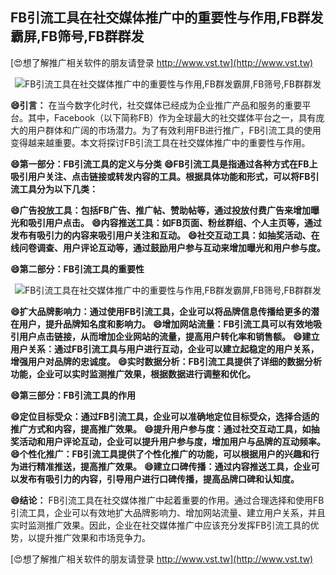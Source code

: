 ## **FB引流工具在社交媒体推广中的重要性与作用,FB群发霸屏,FB筛号,FB群群发**

[😍想了解推广相关软件的朋友请登录 http://www.vst.tw](http://www.vst.tw)

 <center><img src="https://vst.tw/MP4/tuiguang/png/3.png" alt="FB引流工具在社交媒体推广中的重要性与作用,FB群发霸屏,FB筛号,FB群群发"></center>

**😄引言：**
在当今数字化时代，社交媒体已经成为企业推广产品和服务的重要平台。其中，Facebook（以下简称FB）作为全球最大的社交媒体平台之一，具有庞大的用户群体和广阔的市场潜力。为了有效利用FB进行推广，FB引流工具的使用变得越来越重要。本文将探讨FB引流工具在社交媒体推广中的重要性与作用。

**😄第一部分：FB引流工具的定义与分类**
**😄FB引流工具是指通过各种方式在FB上吸引用户关注、点击链接或转发内容的工具。根据具体功能和形式，可以将FB引流工具分为以下几类：**

**😄广告投放工具：包括FB广告、推广帖、赞助帖等，通过投放付费广告来增加曝光和吸引用户点击。**
**😄内容推送工具：如FB页面、粉丝群组、个人主页等，通过发布有吸引力的内容来吸引用户关注和互动。**
**😄社交互动工具：如抽奖活动、在线问卷调查、用户评论互动等，通过鼓励用户参与互动来增加曝光和用户参与度。**

**😄第二部分：FB引流工具的重要性**

 <center><img src="https://vst.tw/MP4/tuiguang/png/4.png" alt="FB引流工具在社交媒体推广中的重要性与作用,FB群发霸屏,FB筛号,FB群群发"></center>

**😄扩大品牌影响力：通过使用FB引流工具，企业可以将品牌信息传播给更多的潜在用户，提升品牌知名度和影响力。**
**😄增加网站流量：FB引流工具可以有效地吸引用户点击链接，从而增加企业网站的流量，提高用户转化率和销售额。**
**😄建立用户关系：通过FB引流工具与用户进行互动，企业可以建立起稳定的用户关系，增强用户对品牌的忠诚度。**
**😄实时数据分析：FB引流工具提供了详细的数据分析功能，企业可以实时监测推广效果，根据数据进行调整和优化。**

**😄第三部分：FB引流工具的作用**

**😄定位目标受众：通过FB引流工具，企业可以准确地定位目标受众，选择合适的推广方式和内容，提高推广效果。**
**😄提升用户参与度：通过社交互动工具，如抽奖活动和用户评论互动，企业可以提升用户参与度，增加用户与品牌的互动频率。**
**😄个性化推广：FB引流工具提供了个性化推广的功能，可以根据用户的兴趣和行为进行精准推送，提高推广效果。**
**😄建立口碑传播：通过内容推送工具，企业可以发布有吸引力的内容，引导用户进行口碑传播，提高品牌口碑和认知度。**

**😄结论：**
FB引流工具在社交媒体推广中起着重要的作用。通过合理选择和使用FB引流工具，企业可以有效地扩大品牌影响力、增加网站流量、建立用户关系，并且实时监测推广效果。因此，企业在社交媒体推广中应该充分发挥FB引流工具的优势，以提升推广效果和市场竞争力。

[😍想了解推广相关软件的朋友请登录 http://www.vst.tw](http://www.vst.tw)




